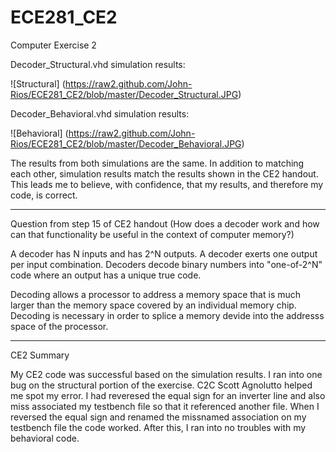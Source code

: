 ECE281_CE2
==========

Computer Exercise 2

Decoder_Structural.vhd simulation results:

![Structural] (https://raw2.github.com/John-Rios/ECE281_CE2/blob/master/Decoder_Structural.JPG)

Decoder_Behavioral.vhd simulation results:

![Behavioral] (https://raw2.github.com/John-Rios/ECE281_CE2/blob/master/Decoder_Behavioral.JPG)

The results from both simulations are the same. In addition to matching each other, simulation results 
match the results shown in the CE2 handout. This leads me to believe, with confidence, that my results, 
and therefore my code, is correct. 

_______________________________________________________________________________________________________

Question from step 15 of CE2 handout
(How does a decoder work and how can that functionality be useful in the context of computer memory?)

A decoder has N inputs and has 2^N outputs. A decoder exerts one output per input combination. Decoders 
decode binary numbers into "one-of-2^N" code where an output has a unique true code.

Decoding allows a processor to address a memory space that is much larger than the memory space covered 
by an individual memory chip. Decoding is necessary in order to splice a memory devide into the addresss 
space of the processor. 

________________________________________________________________________________________________________

CE2 Summary

My CE2 code was successful based on the simulation results. I ran into one bug on the structural portion
of the exercise. C2C Scott Agnolutto helped me spot my error. I had reveresed the equal sign for an inverter
line and also miss associated my testbench file so that it referenced another file. When I reversed the equal
sign and renamed the missnamed association on my testbench file the code worked. After this, I ran into no 
troubles with my behavioral code. 
